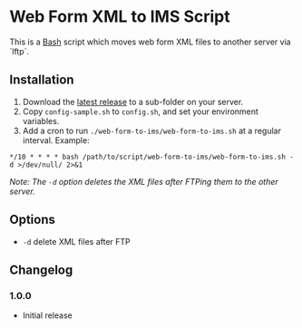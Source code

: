 # Web Form XML to IMS Script

This is a [Bash](https://en.wikipedia.org/wiki/Bash_(Unix_shell)) script which moves web form XML files to another server via `lftp`.

## Installation

1. Download the [latest release](https://github.com/WenderHost/web-form-xml-to-ims/releases/latest) to a sub-folder on your server.
2. Copy `config-sample.sh` to `config.sh`, and set your environment variables.
3. Add a cron to run `./web-form-to-ims/web-form-to-ims.sh` at a regular interval. Example:

`*/10 * * * * bash /path/to/script/web-form-to-ims/web-form-to-ims.sh -d >/dev/null/ 2>&1`

*Note: The `-d` option deletes the XML files after FTPing them to the other server.*

## Options

- `-d` delete XML files after FTP

## Changelog

### 1.0.0

- Initial release